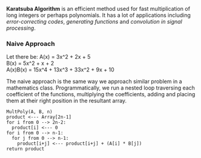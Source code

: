 **Karatsuba Algorithm** is an efficient method used for fast multiplication of long integers or perhaps polynomials. It has a lot of applications including *error-correcting codes*, *generating functions* and *convolution in signal processing*.  
### Naive Approach
  
Let there be:
A(x) = 3x^2 + 2x + 5  
B(x) = 5x^2 + x + 2  
A(x)B(x) = 15x^4 + 13x^3 + 33x^2 + 9x + 10  
  
The naive approach is the same way we approach similar problem in a mathematics class. Programmatically, we run a nested loop traversing each coefficient of the functions, multiplying the coefficients, adding and placing them at their right position in the resultant array.  

```
MultPoly(A, B, n)
product <--- Array[2n-1]
for i from 0 --> 2n-2:
  product[i] <--- 0
for i from 0 --> n-1:
  for j from 0 --> n-1:
    product[i+j] <--- product[i+j] + (A[i] * B[j])
return product
```
